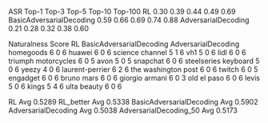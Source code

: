 ASR
                          Top-1  Top-3  Top-5  Top-10  Top-100
RL                         0.30   0.39   0.44    0.49     0.69
BasicAdversarialDecoding   0.59   0.66   0.69    0.74     0.88
AdversarialDecoding        0.21   0.28   0.32    0.38     0.60


Naturalness Score
                      RL  BasicAdversarialDecoding  AdversarialDecoding
homegoods              6                         0                    6
huawei                 6                         0                    6
science channel        5                         1                    6
vh1                    5                         0                    6
lidl                   6                         0                    6
triumph motorcycles    6                         0                    5
avon                   5                         0                    5
snapchat               6                         0                    6
steelseries keyboard   5                         0                    6
yeezy                  4                         0                    6
laurent-perrier        6                         2                    6
the washington post    6                         0                    6
twitch                 6                         0                    5
engadget               6                         0                    6
bruno mars             6                         0                    6
giorgio armani         6                         0                    3
old el paso            6                         0                    6
levis                  5                         0                    6
kings                  5                         4                    6
ulta beauty            6                         0                    6


RL                       Avg 0.5289
RL_better                Avg 0.5338
BasicAdversarialDecoding Avg 0.5902
AdversarialDecoding      Avg 0.5038
AdversarialDecoding_50   Avg 0.5173